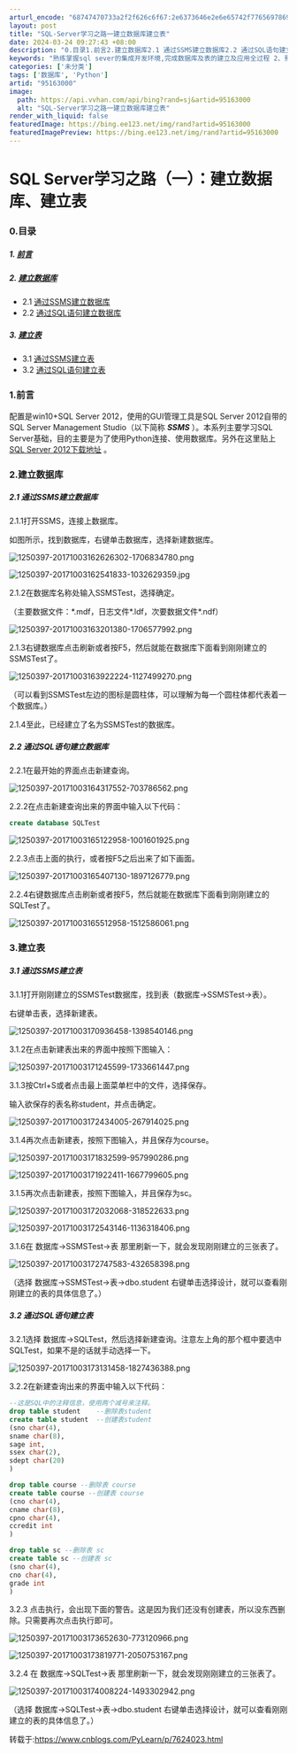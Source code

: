 ```yaml
---
arturl_encode: "68747470733a2f2f626c6f67:2e6373646e2e6e65742f77656978696e5f3330363136393639:2f61727469636c652f64657461696c732f3935313633303030"
layout: post
title: "SQL-Server学习之路一建立数据库建立表"
date: 2024-03-24 09:27:43 +08:00
description: "0.目录1.前言2.建立数据库2.1 通过SSMS建立数据库2.2 通过SQL语句建立数据库3.建立"
keywords: "熟练掌握sql sever的集成开发环境,完成数据库及表的建立及应用全过程 2、熟练掌握"
categories: ['未分类']
tags: ['数据库', 'Python']
artid: "95163000"
image:
  path: https://api.vvhan.com/api/bing?rand=sj&artid=95163000
  alt: "SQL-Server学习之路一建立数据库建立表"
render_with_liquid: false
featuredImage: https://bing.ee123.net/img/rand?artid=95163000
featuredImagePreview: https://bing.ee123.net/img/rand?artid=95163000
---
```


# SQL Server学习之路（一）：建立数据库、建立表

### 0.目录

##### 1. [前言](#jump1)

##### 2. [建立数据库](#jump2)

* 2.1
  [通过SSMS建立数据库](#jump2.1)
* 2.2
  [通过SQL语句建立数据库](#jump2.2)

##### 3. [建立表](#jump3)

* 3.1
  [通过SSMS建立表](#jump3.1)
* 3.2
  [通过SQL语句建立表](#jump3.2)

### 1.前言

配置是win10+SQL Server 2012，使用的GUI管理工具是SQL Server 2012自带的SQL Server Management Studio（以下简称
***SSMS***
）。本系列主要学习SQL Server基础，目的主要是为了使用Python连接、使用数据库。另外在这里贴上
[SQL Server 2012下载地址](https://www.microsoft.com/zh-cn/download/details.aspx?id=29062)
。

### 2.建立数据库

##### 2.1 通过SSMS建立数据库

2.1.1打开SSMS，连接上数据库。
  
如图所示，找到数据库，右键单击数据库，选择新建数据库。
  
![1250397-20171003162626302-1706834780.png](https://i-blog.csdnimg.cn/blog_migrate/7dfcf61153a1436da5254087f5a2c8b9.png)
  
![1250397-20171003162541833-1032629359.jpg](https://i-blog.csdnimg.cn/blog_migrate/2b199f5b89f88cac6f828e93b455d396.jpeg)
  
2.1.2在数据库名称处输入SSMSTest，选择确定。
  
（主要数据文件：\*.mdf，日志文件\*.ldf，次要数据文件\*.ndf）
  
![1250397-20171003163201380-1706577992.png](https://i-blog.csdnimg.cn/blog_migrate/72fe2b039bca45c2c4dfb577c4b53709.png)
  
2.1.3右键数据库点击刷新或者按F5，然后就能在数据库下面看到刚刚建立的SSMSTest了。
  
![1250397-20171003163922224-1127499270.png](https://i-blog.csdnimg.cn/blog_migrate/9f63dc8f33d1bd206ea158a8cf44d660.png)
  
（可以看到SSMSTest左边的图标是圆柱体，可以理解为每一个圆柱体都代表着一个数据库。）
  
2.1.4至此，已经建立了名为SSMSTest的数据库。

##### 2.2 通过SQL语句建立数据库

2.2.1在最开始的界面点击新建查询。
  
![1250397-20171003164317552-703786562.png](https://i-blog.csdnimg.cn/blog_migrate/6f38afcb3001988c028825cb8616ea74.png)
  
2.2.2在点击新建查询出来的界面中输入以下代码：

```sql
create database SQLTest
```

![1250397-20171003165122958-1001601925.png](https://i-blog.csdnimg.cn/blog_migrate/4bb29dec7785eeeb93ae4a648c95981f.png)
  
2.2.3点击上面的执行，或者按F5之后出来了如下画面。
  
![1250397-20171003165407130-1897126779.png](https://i-blog.csdnimg.cn/blog_migrate/880e76b3abc2a6ee7eb7493f579f5815.png)
  
2.2.4右键数据库点击刷新或者按F5，然后就能在数据库下面看到刚刚建立的SQLTest了。
  
![1250397-20171003165512958-1512586061.png](https://i-blog.csdnimg.cn/blog_migrate/e5541a3b670b975748483437ba647f4b.png)

### 3.建立表

##### 3.1 通过SSMS建立表

3.1.1打开刚刚建立的SSMSTest数据库，找到表（数据库->SSMSTest->表）。
  
右键单击表，选择新建表。
  
![1250397-20171003170936458-1398540146.png](https://i-blog.csdnimg.cn/blog_migrate/a19c40fddc4c13bec6d9a79cf2f2940b.png)
  
3.1.2在点击新建表出来的界面中按照下图输入：
  
![1250397-20171003171245599-1733661447.png](https://i-blog.csdnimg.cn/blog_migrate/e2ebd6fed257be762cecbabcad02321d.png)
  
3.1.3按Ctrl+S或者点击最上面菜单栏中的文件，选择保存。
  
输入欲保存的表名称student，并点击确定。
  
![1250397-20171003172434005-267914025.png](https://i-blog.csdnimg.cn/blog_migrate/7554a318ebaea8d0bc2f7ff4dbcb2bc1.png)
  
3.1.4再次点击新建表，按照下图输入，并且保存为course。
  
![1250397-20171003171832599-957990286.png](https://i-blog.csdnimg.cn/blog_migrate/8cdb51320ad6d28eff4bb6fd9f776294.png)
  
![1250397-20171003171922411-1667799605.png](https://i-blog.csdnimg.cn/blog_migrate/9d3b1541ce78a6ab5e2c38b046a56646.png)
  
3.1.5再次点击新建表，按照下图输入，并且保存为sc。
  
![1250397-20171003172032068-318522633.png](https://i-blog.csdnimg.cn/blog_migrate/fb944b39fc32fa4100a42f6213a876e3.png)
  
![1250397-20171003172543146-1136318406.png](https://i-blog.csdnimg.cn/blog_migrate/042976d1e35a19038d569cf045ef452f.png)
  
3.1.6在 数据库->SSMSTest->表 那里刷新一下，就会发现刚刚建立的三张表了。
  
![1250397-20171003172747583-432658398.png](https://i-blog.csdnimg.cn/blog_migrate/c54059194660649c1cc1dfb67ecf2b17.png)
  
（选择 数据库->SSMSTest->表->dbo.student 右键单击选择设计，就可以查看刚刚建立的表的具体信息了。）

##### 3.2 通过SQL语句建立表

3.2.1选择 数据库->SQLTest，然后选择新建查询。注意左上角的那个框中要选中SQLTest，如果不是的话就手动选择一下。
  
![1250397-20171003173131458-1827436388.png](https://i-blog.csdnimg.cn/blog_migrate/5e8650c5d0af4c0dd1d5f4040aef592b.png)
  
3.2.2在新建查询出来的界面中输入以下代码：

```sql
--这是SQL中的注释信息，使用两个减号来注释。
drop table student    --删除表student
create table student  --创建表student
(sno char(4),
sname char(8),
sage int,
ssex char(2),
sdept char(20)
)

drop table course --删除表 course
create table course --创建表 course
(cno char(4),
cname char(8),
cpno char(4),
ccredit int
)

drop table sc --删除表 sc
create table sc --创建表 sc
(sno char(4),
cno char(4),
grade int
)
```

3.2.3 点击执行，会出现下面的警告。这是因为我们还没有创建表，所以没东西删除。只需要再次点击执行即可。
  
![1250397-20171003173652630-773120966.png](https://i-blog.csdnimg.cn/blog_migrate/d0738361b4b7fdd284309bd3e8f4afb3.png)
  
![1250397-20171003173819771-2050753167.png](https://i-blog.csdnimg.cn/blog_migrate/62596da4ee8efcb639eb6193c536c054.png)
  
3.2.4 在 数据库->SQLTest->表 那里刷新一下，就会发现刚刚建立的三张表了。
  
![1250397-20171003174008224-1493302942.png](https://i-blog.csdnimg.cn/blog_migrate/95a45a3fb02eac2b10b33dc4b325e286.png)
  
（选择 数据库->SQLTest->表->dbo.student 右键单击选择设计，就可以查看刚刚建立的表的具体信息了。）

转载于:https://www.cnblogs.com/PyLearn/p/7624023.html